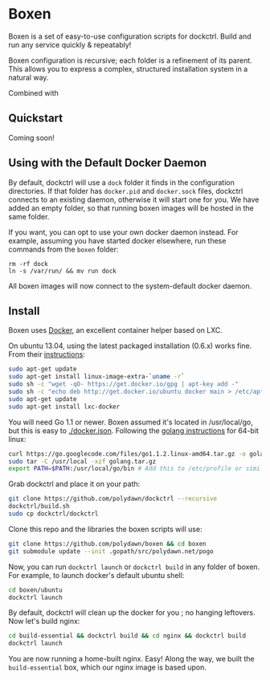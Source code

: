 # Boxen

Boxen is a set of easy-to-use configuration scripts for dockctrl.
Build and run any service quickly & repeatably!

Boxen configuration is recursive; each folder is a refinement of its parent.
This allows you to express a complex, structured installation system in a natural way.

Combined with

## Quickstart

Coming soon!

## Using with the Default Docker Daemon

By default, dockctrl will use a `dock` folder it finds in the configuration directories.
If that folder has `docker.pid` and `docker.sock` files, dockctrl connects to an existing daemon, otherwise it will start one for you.
We have added an empty folder, so that running boxen images will be hosted in the same folder.

If you want, you can opt to use your own docker daemon instead.
For example, assuming you have started docker elsewhere, run these commands from the `boxen` folder:

```
rm -rf dock
ln -s /var/run/ && mv run dock
```

All boxen images will now connect to the system-default docker daemon.

## Install

Boxen uses [Docker](http://www.docker.io/), an excellent container helper based on LXC.

On ubuntu 13.04, using the latest packaged installation (0.6.x) works fine. From their [instructions](http://docs.docker.io/en/latest/installation/ubuntulinux/):
```bash
sudo apt-get update
sudo apt-get install linux-image-extra-`uname -r`
sudo sh -c "wget -qO- https://get.docker.io/gpg | apt-key add -"
sudo sh -c "echo deb http://get.docker.io/ubuntu docker main > /etc/apt/sources.list.d/docker.list"
sudo apt-get update
sudo apt-get install lxc-docker
```

You will need Go 1.1 or newer. Boxen assumed it's located in /usr/local/go, but this is easy to [./docker.json](configure).
Following the [golang instructions](http://golang.org/doc/install#bsd_linux) for 64-bit linux:

```bash
curl https://go.googlecode.com/files/go1.1.2.linux-amd64.tar.gz -o golang.tar.gz
sudo tar -C /usr/local -xzf golang.tar.gz
export PATH=$PATH:/usr/local/go/bin # Add this to /etc/profile or similar
```

Grab dockctrl and place it on your path:
```bash
git clone https://github.com/polydawn/dockctrl --recursive
dockctrl/build.sh
sudo cp dockctrl/dockctrl
```

Clone this repo and the libraries the boxen scripts will use:

```bash
git clone https://github.com/polydawn/boxen && cd boxen
git submodule update --init .gopath/src/polydawn.net/pogo
```

Now, you can run `dockctrl launch` or `dockctrl build` in any folder of boxen.
For example, to launch docker's default ubuntu shell:

```bash
cd boxen/ubuntu
dockctrl launch
```

By default, dockctrl will clean up the docker for you ; no hanging leftovers.
Now let's build nginx:

```bash
cd build-essential && dockctrl build && cd nginx && dockctrl build
dockctrl launch
```

You are now running a home-built nginx. Easy!
Along the way, we built the `build-essential` box, which our nginx image is based upon.

